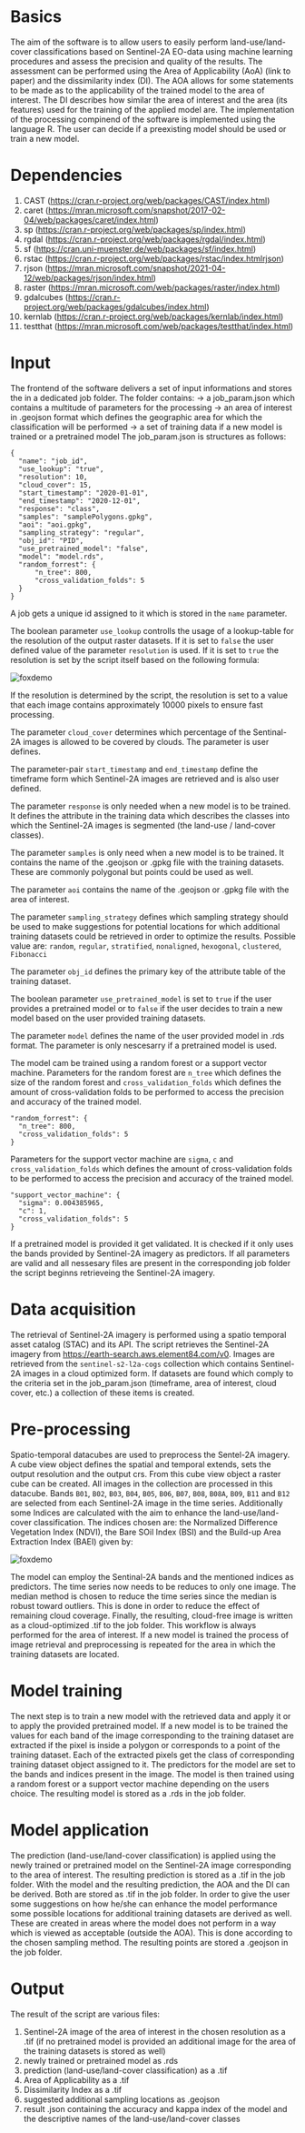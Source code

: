 # Basics
The aim of the software is to allow users to easily perform land-use/land-cover classifications based on Sentinel-2A EO-data using machine learning procedures and assess the precision and quality of the results. The assessment can be performed using the Area of Applicability (AoA) (link to paper) and the dissimilarity index (DI). The AOA allows for some statements to be made as to the applicability of the trained model to the area of interest. The DI describes how similar the area of interest and the area (its features) used for the training of the applied model are. The implementation of the processing compinend of the software is implemented using the language R. The user can decide if a preexisting model should be used or train a new model.

# Dependencies
1. CAST (https://cran.r-project.org/web/packages/CAST/index.html)
2. caret (https://mran.microsoft.com/snapshot/2017-02-04/web/packages/caret/index.html)
3. sp (https://cran.r-project.org/web/packages/sp/index.html)
4. rgdal (https://cran.r-project.org/web/packages/rgdal/index.html)
5. sf (https://cran.uni-muenster.de/web/packages/sf/index.html)
6. rstac (https://cran.r-project.org/web/packages/rstac/index.htmlrjson)
7. rjson (https://mran.microsoft.com/snapshot/2021-04-12/web/packages/rjson/index.html)
8. raster (https://mran.microsoft.com/web/packages/raster/index.html)
9. gdalcubes (https://cran.r-project.org/web/packages/gdalcubes/index.html)
10. kernlab (https://cran.r-project.org/web/packages/kernlab/index.html)
11. testthat (https://mran.microsoft.com/web/packages/testthat/index.html)

# Input
The frontend of the software delivers a set of input informations and stores the in a dedicated job folder. The folder contains:
-> a job_param.json which contains a multitude of parameters for the processing
-> an area of interest in .geojson format which defines the geographic area for which the classification will be performed
-> a set of training data if a new model is trained or a pretrained model
The job_param.json is structures as follows:

```
{
  "name": "job_id",
  "use_lookup": "true",
  "resolution": 10,
  "cloud_cover": 15,
  "start_timestamp": "2020-01-01",
  "end_timestamp": "2020-12-01",
  "response": "class",
  "samples": "samplePolygons.gpkg",
  "aoi": "aoi.gpkg",
  "sampling_strategy": "regular",
  "obj_id": "PID",
  "use_pretrained_model": "false",
  "model": "model.rds",
  "random_forrest": {
      "n_tree": 800,
      "cross_validation_folds": 5
  }
}
```
A job gets a unique id assigned to it which is stored in the ```name``` parameter.

The boolean parameter ```use_lookup``` controlls the usage of a lookup-table for the resolution of the output raster datasets. If it is set to ```false``` the user defined value of the parameter ```resolution``` is used. If it is set to ```true``` the resolution is set by the script itself based on the following formula:

![foxdemo](https://github.com/digital-peaks/web-aoa/blob/r-documentation/r/documentation_gfx/resolution_formula.PNG)

If the resolution is determined by the script, the resolution is set to a value that each image contains approximately 10000 pixels to ensure fast processing.

The parameter ```cloud_cover``` determines which percentage of the Sentinal-2A images is allowed to be covered by clouds. The parameter is user defines.

The parameter-pair ```start_timestamp``` and ```end_timestamp``` define the timeframe form which Sentinel-2A images are retrieved and is also user defined.

The parameter ```response``` is only needed when a new model is to be trained. It defines the attribute in the training data which describes the classes into which the Sentinel-2A images is segmented (the land-use / land-cover classes).

The parameter ```samples``` is only need when a new model is to be trained. It contains the name of the .geojson or .gpkg
file with the training datasets. These are commonly polygonal but points could be used as well.

The parameter ```aoi``` contains the name of the .geojson or .gpkg
file with the area of interest.

The parameter ```sampling_strategy``` defines which sampling strategy should be used to make suggestions for potential locations for which additional training datasets could be retrieved in order to optimize the results. Possible value are: ```random```, ```regular```, ```stratified```, ```nonaligned```, ```hexogonal```, ```clustered```, ```Fibonacci```

The parameter ```obj_id``` defines the primary key of the attribute table of the training dataset.

The boolean parameter ```use_pretrained_model``` is set to ```true``` if the user provides a pretrained model or to ```false``` if the user decides to train a new model based on the user provided training datasets.

The parameter ```model``` defines the name of the user provided model in .rds format. The parameter is only nescesarry if a pretrained model is used.

The model cam be trained using a random forest or a support vector machine. 
Parameters for the random forest are ```n_tree``` which defines the size of the random forest and ```cross_validation_folds``` which defines the amount of cross-validation folds to be performed to access the precision and accuracy of the trained model.

```
"random_forrest": {
  "n_tree": 800,
  "cross_validation_folds": 5
}
```

Parameters for the support vector machine are ```sigma```, ```c``` and ```cross_validation_folds``` which defines the amount of cross-validation folds to be performed to access the precision and accuracy of the trained model.

```
"support_vector_machine": {
  "sigma": 0.004385965,
  "c": 1,
  "cross_validation_folds": 5
}
```

If a pretrained model is provided it get validated. It is checked if it only uses the bands provided by Sentinel-2A imagery as predictors.
If all parameters are valid and all nessesary files are present in the corresponding job folder the script beginns retrieveing the Sentinel-2A imagery.

# Data acquisition
The retrieval of Sentinel-2A imagery is performed using a spatio temporal asset catalog (STAC) and its API. The script retrieves the Sentinel-2A imagery from https://earth-search.aws.element84.com/v0. Images are retrieved from the ```sentinel-s2-l2a-cogs``` collection which contains Sentinel-2A images in a cloud optimized form. If datasets are found which comply to the criteria set in the job_param.json (timeframe, area of interest, cloud cover, etc.) a collection of these items is created.

# Pre-processing
Spatio-temporal datacubes are used to preprocess the Sentel-2A imagery. A cube view object defines the spatial and temporal extends, sets the output resolution and the output crs. From this cube view object a raster cube can be created. All images in the collection are processed in this datacube. Bands ```B01```, ```B02```, ```B03```, ```B04```, ```B05```, ```B06```, ```B07```, ```B08```, ```B08A```, ```B09```, ```B11``` and ```B12``` are selected from each Sentinel-2A image in the time series. Additionally some Indices are calculated with the aim to enhance the land-use/land-cover classification. The indices chosen are: the Normalized Difference Vegetation Index (NDVI), the Bare SOil Index (BSI) and the Build-up Area Extraction Index (BAEI) given by:

![foxdemo](https://github.com/digital-peaks/web-aoa/blob/r-documentation/r/documentation_gfx/indices.PNG)

The model can employ the Sentinal-2A bands and the mentioned indices as predictors. 
The time series now needs to be reduces to only one image. The median method is chosen to reduce the time series since the median is robust toward outliers. This is done in order to reduce the effect of remaining cloud coverage. Finally, the resulting, cloud-free image is written as a cloud-optimized .tif to the job folder. This workflow is always performed for the area of interest. If a new model is trained the process of image retrieval and preprocessing is repeated for the area in which the training datasets are located.

# Model training
The next step is to train a new model with the retrieved data and apply it or to apply the provided pretrained model. If a new model is to be trained the values for each band of the image corresponding to the training dataset are extracted if the pixel is inside a polygon or corresponds to a point of the training dataset. Each of the extracted pixels get the class of corresponding training dataset object assigned to it. The predictors for the model are set to the bands and indices present in the image. The model is then trained using a random forest or a support vector machine depending on the users choice. The resulting model is stored as a .rds in the job folder.

# Model application
The prediction (land-use/land-cover classification) is applied using the newly trained or pretrained model on the Sentinel-2A image corresponding to the area of interest. The resulting prediction is stored as a .tif in the job folder.
With the model and the resulting prediction, the AOA and the DI can be derived. Both are stored as .tif in the job folder. In order to give the user some suggestions on how he/she can enhance the model performance some possible locations for additional training datasets are derived as well. These are created in areas where the model does not perform in a way which is viewed as acceptable (outside the AOA). This is done according to the chosen sampling method. The resulting points are stored a .geojson in the job folder.

# Output
The result of the script are various files:
1. Sentinel-2A image of the area of interest in the chosen resolution as a .tif (if no pretrained model is provided an additional image for the area of the training datasets is stored as well)
2. newly trained or pretrained model as .rds
3. prediction (land-use/land-cover classification) as a .tif
4. Area of Applicability as a .tif
5. Dissimilarity Index as a .tif
6. suggested additional sampling locations as .geojson
7. result .json containing the accuracy and kappa index of the model and the descriptive names of the land-use/land-cover classes

